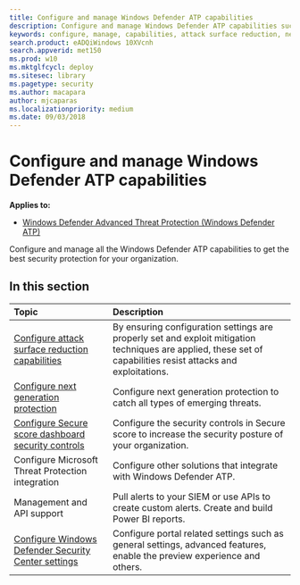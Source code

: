 ```yaml
---
title: Configure and manage Windows Defender ATP capabilities
description: Configure and manage Windows Defender ATP capabilities such as attack surface reduction, next generation protection, and security controls 
keywords: configure, manage, capabilities, attack surface reduction, next generation protection, security controls, endpoint detection and response, auto investigation and remediation, security controls, controls
search.product: eADQiWindows 10XVcnh
search.appverid: met150
ms.prod: w10
ms.mktglfcycl: deploy
ms.sitesec: library
ms.pagetype: security
ms.author: macapara
author: mjcaparas
ms.localizationpriority: medium
ms.date: 09/03/2018
---
```


# Configure and manage Windows Defender ATP capabilities
**Applies to:**

- [Windows Defender Advanced Threat Protection (Windows Defender ATP)](https://wincom.blob.core.windows.net/documents/Windows10_Commercial_Comparison.pdf)

Configure and manage all the Windows Defender ATP capabilities to get the best security protection for your organization. 


## In this section 
Topic | Description 
:---|:---
[Configure attack surface reduction capabilities](configure-attack-surface-reduction.md) |  By ensuring configuration settings are properly set and exploit mitigation techniques are applied, these set of capabilities resist attacks and exploitations. 
[Configure next generation protection](../windows-defender-antivirus/configure-windows-defender-antivirus-features.md) | Configure next generation protection to catch all types of emerging threats.
[Configure Secure score dashboard security controls](secure-score-dashboard-windows-defender-advanced-threat-protection.md) | Configure the security controls in Secure score to increase the security posture of your organization.
Configure Microsoft Threat Protection integration| Configure other solutions that integrate with Windows Defender ATP.
Management and API support| Pull alerts to your SIEM or use APIs to create custom alerts. Create and build Power BI reports. 
[Configure Windows Defender Security Center settings](preferences-setup-windows-defender-advanced-threat-protection.md) |  Configure portal related settings such as general settings, advanced features, enable the preview experience and others.



